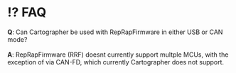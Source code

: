 # ⁉️ FAQ

**Q**: Can Cartographer be used with RepRapFirmware in either USB or CAN mode? \
\
**A**: RepRapFirmware (RRF) doesnt currently support multple MCUs, with the exception of via CAN-FD, which currently Cartographer does not support.&#x20;
